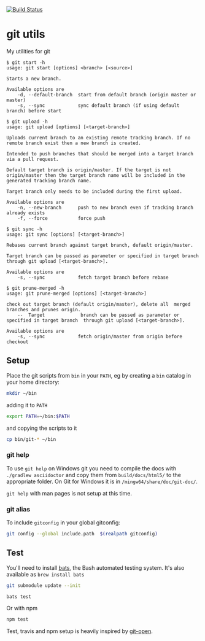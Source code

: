 [![Build Status](https://travis-ci.org/lovef/git-utils.svg?branch=master)](https://travis-ci.org/lovef/git-utils)

# git utils

My utilities for git

```
$ git start -h
usage: git start [options] <branch> [<source>]

Starts a new branch.

Available options are
    -d, --default-branch  start from default branch (origin master or master)
    -s, --sync            sync default branch (if using default branch) before start
```

```
$ git upload -h
usage: git upload [options] [<target-branch>]

Uploads current branch to an existing remote tracking branch. If no remote branch exist then a new branch is created.

Intended to push branches that should be merged into a target branch via a pull request.

Default target branch is origin/master. If the target is not origin/master then the target branch name will be included in the generated tracking branch name.

Target branch only needs to be included during the first upload.

Available options are
    -n, --new-branch      push to new branch even if tracking branch already exists
    -f, --force           force push
```

```
$ git sync -h
usage: git sync [options] [<target-branch>]

Rebases current branch against target branch, default origin/master.

Target branch can be passed as parameter or specified in target branch through git upload [<target-branch>].

Available options are
    -s, --sync            fetch target branch before rebase
```

```
$ git prune-merged -h
usage: git prune-merged [options] [<target-branch>]

check out target branch (default origin/master), delete all  merged branches and prunes origin.
    --	Target             branch can be passed as parameter or specified in target branch  through git upload [<target-branch>].

Available options are
    -s, --sync            fetch origin/master from origin before checkout
```

## Setup

Place the git scripts from `bin` in your `PATH`, eg by creating a `bin` catalog in your home directory:

```sh
mkdir ~/bin
```
adding it to `PATH`
```sh
export PATH=~/bin:$PATH
```
and copying the scripts to it
```sh
cp bin/git-* ~/bin
```

### git help

To use `git help` on Windows git you need to compile the docs with `./gradlew asciidoctor` and copy them from
`build/docs/html5/` to the appropriate folder. On Git for Windows it is in
`/mingw64/share/doc/git-doc/`.

`git help` with man pages is not setup at this time.

### git alias

To include `gitconfig` in your global gitconfig:

```bash
git config --global include.path  $(realpath gitconfig)
```

## Test

You'll need to install [bats](https://github.com/sstephenson/bats#installing-bats-from-source), the Bash automated testing system. It's also available as `brew install bats`

```sh
git submodule update --init

bats test
```

Or with npm

```sh
npm test
```

Test, travis and npm setup is heavily inspired by [git-open](https://github.com/paulirish/git-open).
